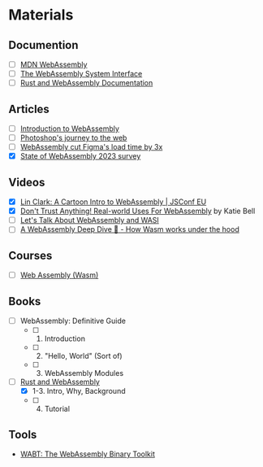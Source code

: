 # Materials

## Documention

- [ ] [MDN WebAssembly](https://developer.mozilla.org/en-US/docs/WebAssembly)
- [ ] [The WebAssembly System Interface](https://wasi.dev/)
- [ ] [Rust and WebAssembly Documentation](https://rustwasm.github.io/docs.html)

## Articles

- [ ] [Introduction to WebAssembly](https://rsms.me/wasm-intro)
- [ ] [Photoshop's journey to the web](https://web.dev/articles/ps-on-the-web)
- [ ] [WebAssembly cut Figma's load time by 3x](https://www.figma.com/blog/webassembly-cut-figmas-load-time-by-3x/)
- [x] [State of WebAssembly 2023 survey](https://blog.scottlogic.com/2023/10/18/the-state-of-webassembly-2023.html)

## Videos

- [x] [Lin Clark: A Cartoon Intro to WebAssembly | JSConf EU](https://www.youtube.com/watch?v=HktWin_LPf4)
- [x] [Don't Trust Anything! Real-world Uses For WebAssembly](https://www.youtube.com/watch?v=zhVzWo6cdBM) by Katie Bell
- [ ] [Let's Talk About WebAssembly and WASI](https://www.youtube.com/watch?v=2qV-1JhxWeE)
- [ ] [A WebAssembly Deep Dive 🔎 - How Wasm works under the hood](https://www.youtube.com/watch?v=VGLnqkegX-g)

## Courses

- [ ] [Web Assembly (Wasm)](https://frontendmasters.com/courses/web-assembly)

## Books

- [ ] WebAssembly: Definitive Guide
  - [ ] 1. Introduction
  - [ ] 2. "Hello, World" (Sort of)
  - [ ] 3. WebAssembly Modules
- [ ] [Rust and WebAssembly](https://rustwasm.github.io/docs/book/)
  - [x] 1-3. Intro, Why, Background
  - [ ] 4. Tutorial

## Tools

- [WABT: The WebAssembly Binary Toolkit](https://github.com/WebAssembly/wabt)
